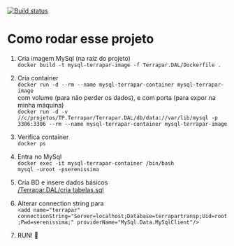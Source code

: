 [![Build status](https://ci.appveyor.com/api/projects/status/apeemmj0g4dqp8t0?svg=true)](https://ci.appveyor.com/project/FlavioSpedaletti/tp-terrapar)

# Como rodar esse projeto

1. Cria imagem MySql (na raíz do projeto)\
`docker build -t mysql-terrapar-image -f Terrapar.DAL/Dockerfile .`

2. Cria container\
`docker run -d --rm --name mysql-terrapar-container mysql-terrapar-image`\
com volume (para não perder os dados), e com porta (para expor na minha máquina)\
`docker run -d -v //c/projetos/TP.Terrapar/Terrapar.DAL/db/data://var/lib/mysql -p 3306:3306 --rm --name mysql-terrapar-container mysql-terrapar-image`

3. Verifica container\
`docker ps`

4. Entra no MySql\
`docker exec -it mysql-terrapar-container /bin/bash`\
`mysql -uroot -pserenissima`

5. Cria BD e insere dados básicos\
[/Terrapar.DAL/cria tabelas.sql](https://github.com/FlavioSpedaletti/TP.Terrapar/blob/master/Terrapar.DAL/cria%20tabelas.sql)

6. Alterar connection string para\
`<add name="terrapar" connectionString="Server=localhost;Database=terrapartransp;Uid=root;Pwd=serenissima;" providerName="MySql.Data.MySqlClient"/>`

7. RUN! :whale:
